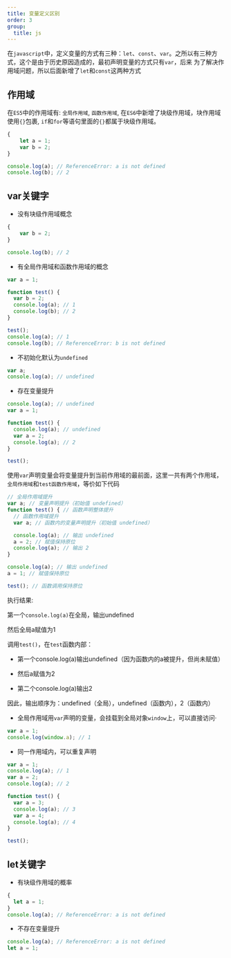 ```yaml
---
title: 变量定义区别
order: 3
group:
  title: js
---
```


在`javascript`中，定义变量的方式有三种：`let`、`const`、`var`。之所以有三种方式，这个是由于历史原因造成的，最初声明变量的方式只有`var`，后来
为了解决作用域问题，所以后面新增了`let`和`const`这两种方式

## 作用域

在`ES5`中的作用域有: `全局作用域`, `函数作用域`, 在`ES6`中新增了块级作用域，块作用域使用`{}`包裹, `if`和`for`等语句里面的`{}`都属于块级作用域。

```javascript
{
    let a = 1;
    var b = 2;
}

console.log(a); // ReferenceError: a is not defined
console.log(b); // 2
```

## var关键字

- 没有块级作用域概念

```javascript
{
    var b = 2;
}

console.log(b); // 2
```

- 有全局作用域和函数作用域的概念

```javascript
var a = 1;

function test() {
  var b = 2;
  console.log(a); // 1
  console.log(b); // 2
}

test();
console.log(a); // 1
console.log(b); // ReferenceError: b is not defined
```

- 不初始化默认为`undefined`

```javascript
var a;
console.log(a); // undefined
```

- 存在变量提升

```javascript
console.log(a); // undefined
var a = 1;

function test() {
  console.log(a); // undefined
  var a = 2;
  console.log(a); // 2
}

test();
```

使用`var`声明变量会将变量提升到当前作用域的最前面，这里一共有两个作用域，`全局作用域`和`test函数作用域`，等价如下代码

```javascript
// 全局作用域提升
var a; // 变量声明提升（初始值 undefined）
function test() { // 函数声明整体提升
  // 函数作用域提升
  var a; // 函数内的变量声明提升（初始值 undefined）

  console.log(a); // 输出 undefined
  a = 2; // 赋值保持原位
  console.log(a); // 输出 2
}

console.log(a); // 输出 undefined
a = 1; // 赋值保持原位

test(); // 函数调用保持原位
```

执行结果:

第一个`console.log(a)`在全局，输出undefined

然后全局a赋值为1

调用`test()`，在`test`函数内部：

- 第一个console.log(a)输出undefined（因为函数内的a被提升，但尚未赋值）

- 然后a赋值为2

- 第二个console.log(a)输出2

因此，输出顺序为：undefined（全局），undefined（函数内），2（函数内）

- 全局作用域用`var`声明的变量，会挂载到全局对象`window`上，可以直接访问·

```javascript
var a = 1;
console.log(window.a); // 1
```

- 同一作用域内，可以重复声明

```javascript
var a = 1;
console.log(a); // 1
var a = 2;
console.log(a); // 2

function test() {
  var a = 3;
  console.log(a); // 3
  var a = 4;
  console.log(a); // 4
}

test();
```

## let关键字

- 有块级作用域的概率

```javascript
{
  let a = 1;
}
console.log(a); // ReferenceError: a is not defined
```

- 不存在变量提升

```javascript
console.log(a); // ReferenceError: a is not defined
let a = 1;
```
